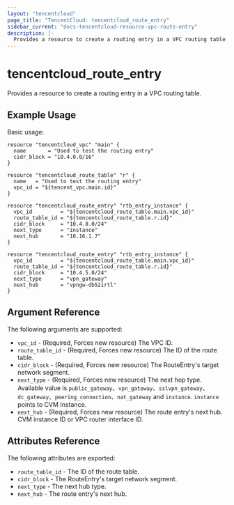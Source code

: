 ```yaml
---
layout: "tencentcloud"
page_title: "TencentCloud: tencentcloud_route_entry"
sidebar_current: "docs-tencentcloud-resource-vpc-route-entry"
description: |-
  Provides a resource to create a routing entry in a VPC routing table.
---
```


# tencentcloud_route_entry

Provides a resource to create a routing entry in a VPC routing table.

## Example Usage

Basic usage:

```hcl
resource "tencentcloud_vpc" "main" {
  name       = "Used to test the routing entry" 
  cidr_block = "10.4.0.0/16"
}

resource "tencentcloud_route_table" "r" {
  name   = "Used to test the routing entry"
  vpc_id = "${tencent_vpc.main.id}"
}

resource "tencentcloud_route_entry" "rtb_entry_instance" {
  vpc_id         = "${tencentcloud_route_table.main.vpc_id}"
  route_table_id = "${tencentcloud_route_table.r.id}"
  cidr_block     = "10.4.8.0/24"
  next_type      = "instance"
  next_hub       = "10.16.1.7"
}

resource "tencentcloud_route_entry" "rtb_entry_instance" {
  vpc_id         = "${tencentcloud_route_table.main.vpc_id}"
  route_table_id = "${tencentcloud_route_table.r.id}"
  cidr_block     = "10.4.5.0/24"
  next_type      = "vpn_gateway"
  next_hub       = "vpngw-db52irtl"
}
```

## Argument Reference

The following arguments are supported:

* `vpc_id` - (Required, Forces new resource) The VPC ID.
* `route_table_id` - (Required, Forces new resource) The ID of the route table.
* `cidr_block` - (Required, Forces new resource) The RouteEntry's target network segment.
* `next_type` - (Required, Forces new resource) The next hop type. Available value is `public_gateway`、`vpn_gateway`、`sslvpn_gateway`、`dc_gateway`、`peering_connection`、`nat_gateway` and `instance`. `instance` points to CVM Instance.
* `next_hub` - (Required, Forces new resource) The route entry's next hub. CVM instance ID or VPC router interface ID.

## Attributes Reference

The following attributes are exported:

* `route_table_id` - The ID of the route table.
* `cidr_block` - The RouteEntry's target network segment.
* `next_type` - The next hub type.
* `next_hub` - The route entry's next hub.
